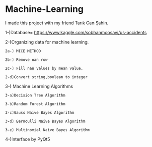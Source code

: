 # Machine-Learning

I made this project with my friend Tarık Can Şahin.

1-)Database= https://www.kaggle.com/sobhanmoosavi/us-accidents

2-)Organizing data for machine learning.
   
    2a-) MICE METHOD
    
    2b-) Remove nan row
    
    2c-) Fill nan values by mean value.
    
    2-d)Convert string,boolean to integer
    
3-) Machine Learning Algorithms
    
    3-a)Decision Tree Algorithm
    
    3-b)Random Forest Algorithm
    
    3-c)Gauss Naive Bayes Algorithm
    
    3-d) Bernoulli Naive Bayes Algorithm
    
    3-e) Multinomial Naive Bayes Algorithm
 
 4-)Interface by PyQt5
  
    
